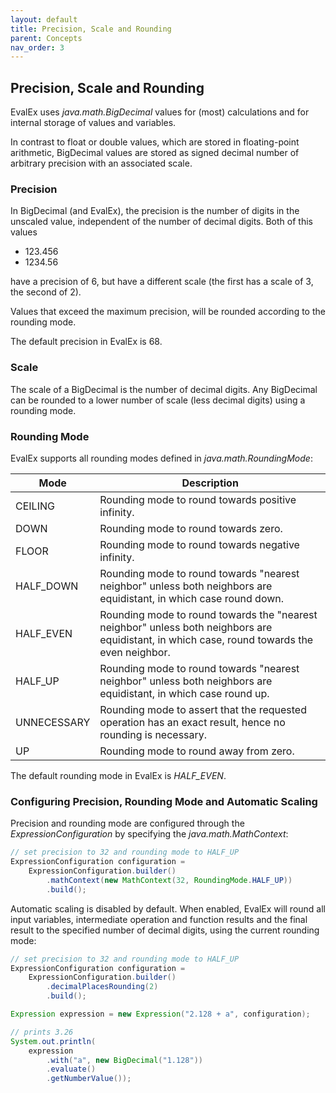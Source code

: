 ```yaml
---
layout: default
title: Precision, Scale and Rounding
parent: Concepts
nav_order: 3
---
```


## Precision, Scale and Rounding

EvalEx uses _java.math.BigDecimal_ values for (most) calculations and for internal storage of values
and variables.

In contrast to float or double values, which are stored in floating-point arithmetic, BigDecimal
values are stored as signed decimal number of arbitrary precision with an associated scale.

### Precision

In BigDecimal (and EvalEx), the precision is the number of digits in the unscaled value, independent
of the number of decimal digits.
Both of this values

- 123.456
- 1234.56

have a precision of 6, but have a different scale (the first has a scale of 3, the second of 2).

Values that exceed the maximum precision, will be rounded according to the rounding mode.

The default precision in EvalEx is 68.

### Scale

The scale of a BigDecimal is the number of decimal digits. Any BigDecimal can be rounded to a lower
number of scale (less decimal digits) using a rounding mode.

### Rounding Mode

EvalEx supports all rounding modes defined in _java.math.RoundingMode_:

| Mode        | Description                                                                                                                                  |
|-------------|----------------------------------------------------------------------------------------------------------------------------------------------|
| CEILING     | Rounding mode to round towards positive infinity.                                                                                            |
| DOWN        | Rounding mode to round towards zero.                                                                                                         |
| FLOOR       | Rounding mode to round towards negative infinity.                                                                                            |                                                                                            
| HALF_DOWN   | Rounding mode to round towards "nearest neighbor" unless both neighbors are equidistant, in which case round down.                           |
| HALF_EVEN   | Rounding mode to round towards the "nearest neighbor" unless both neighbors are equidistant, in which case, round towards the even neighbor. |
| HALF_UP     | Rounding mode to round towards "nearest neighbor" unless both neighbors are equidistant, in which case round up.                             |
| UNNECESSARY | Rounding mode to assert that the requested operation has an exact result, hence no rounding is necessary.                                    |
| UP          | Rounding mode to round away from zero.                                                                                                       |

The default rounding mode in EvalEx is _HALF_EVEN_.

### Configuring Precision, Rounding Mode and Automatic Scaling

Precision and rounding mode are configured through the _ExpressionConfiguration_ by specifying
the _java.math.MathContext_:

```java
// set precision to 32 and rounding mode to HALF_UP
ExpressionConfiguration configuration =
    ExpressionConfiguration.builder()
        .mathContext(new MathContext(32, RoundingMode.HALF_UP))
        .build();
```

Automatic scaling is disabled by default. When enabled, EvalEx will round all input variables,
intermediate operation and function results and the final result to the specified number of decimal
digits, using the current rounding mode:

```java
// set precision to 32 and rounding mode to HALF_UP
ExpressionConfiguration configuration =
    ExpressionConfiguration.builder()
        .decimalPlacesRounding(2)
        .build();

Expression expression = new Expression("2.128 + a", configuration);

// prints 3.26
System.out.println(
    expression
        .with("a", new BigDecimal("1.128"))
        .evaluate()
        .getNumberValue());        
```

